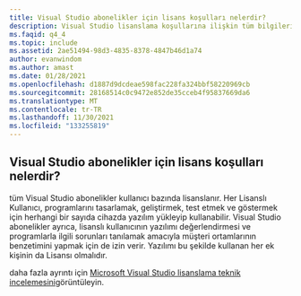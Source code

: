 ```yaml
---
title: Visual Studio abonelikler için lisans koşulları nelerdir?
description: Visual Studio lisanslama koşullarına ilişkin tüm bilgileri nerede bulacağınızı öğrenin
ms.faqid: q4_4
ms.topic: include
ms.assetid: 2ae51494-98d3-4835-8378-4847b46d1a74
author: evanwindom
ms.author: amast
ms.date: 01/28/2021
ms.openlocfilehash: d1887d9dcdeae598fac228fa324bbf58220969cb
ms.sourcegitcommit: 28168514c0c9472e852de35cceb4f95837669da6
ms.translationtype: MT
ms.contentlocale: tr-TR
ms.lasthandoff: 11/30/2021
ms.locfileid: "133255819"
---
```

## <a name="what-are-the-licensing-terms-for-visual-studio-subscriptions"></a>Visual Studio abonelikler için lisans koşulları nelerdir? 

tüm Visual Studio abonelikler kullanıcı bazında lisanslanır.  Her Lisanslı Kullanıcı, programlarını tasarlamak, geliştirmek, test etmek ve göstermek için herhangi bir sayıda cihazda yazılım yükleyip kullanabilir.  Visual Studio abonelikler ayrıca, lisanslı kullanıcının yazılımı değerlendirmesi ve programlarla ilgili sorunları tanılamak amacıyla müşteri ortamlarının benzetimini yapmak için de izin verir.  Yazılımı bu şekilde kullanan her ek kişinin da Lisansı olmalıdır. 

daha fazla ayrıntı için [Microsoft Visual Studio lisanslama teknik incelemesini](https://aka.ms/vslicensing)görüntüleyin. 